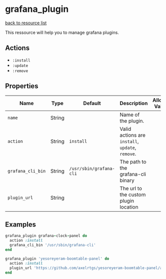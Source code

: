 # grafana_plugin

[back to resource list](https://github.com/sous-chefs/grafana#resources)

This ressource will help you to manage grafana plugins.

## Actions

- `:install`
- `:update`
- `:remove`

## Properties

| Name                  | Type        |  Default                 | Description                                               | Allowed Values
| --------------------- | ----------- | ------------------------ | --------------------------------------------------------- | --------------- |
| `name`                | String      |                          | Name of the plugin.|
| `action`              | String      | `install`                | Valid actions are `install`, `update`, `remove`.|
| `grafana_cli_bin`     | String      | `/usr/sbin/grafana-cli`  | The path to the grafana-cli binary|
| `plugin_url`          | String      |                          | The url to the custom plugin location|

## Examples

```ruby
grafana_plugin grafana-clock-panel do
  action :install
  grafana_cli_bin '/usr/sbin/grafana-cli'
end
```

```ruby
grafana_plugin 'yesoreyeram-boomtable-panel' do
  action :install
  plugin_url 'https://github.com/axelrtgs/yesoreyeram-boomtable-panel/archive/feature/sorting.zip'
end
```
